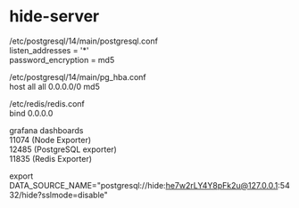 # hide-server

/etc/postgresql/14/main/postgresql.conf  
listen_addresses = '*'  
password_encryption = md5  
  
/etc/postgresql/14/main/pg_hba.conf  
host all all 0.0.0.0/0 md5
  
/etc/redis/redis.conf  
bind 0.0.0.0  

grafana dashboards  
11074 (Node Exporter)  
12485 (PostgreSQL exporter)  
11835 (Redis Exporter)  

export DATA_SOURCE_NAME="postgresql://hide:he7w2rLY4Y8pFk2u@127.0.0.1:5432/hide?sslmode=disable" 
